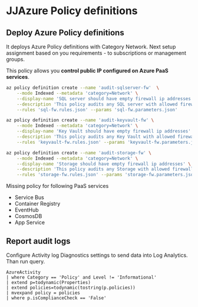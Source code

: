 # JJAzure Policy definitions

## Deploy Azure Policy definitions

It deploys Azure Policy definitions with Category Network.
Next setup assignment based on you requirements - to subscriptions or management groups.

This policy allows you **control public IP configured on Azure PaaS services**.

```bash
az policy definition create --name 'audit-sqlserver-fw'  \
    --mode Indexed --metadata 'category=Network' \
    --display-name 'SQL server should have empty firewall ip addresses' \
    --description 'This policy audits any SQL server with allowed firewall ip addresses.' \
    --rules 'sql-fw.rules.json' --params 'sql-fw.parameters.json'

az policy definition create --name 'audit-keyvault-fw' \
    --mode Indexed --metadata 'category=Network' \
    --display-name 'Key Vault should have empty firewall ip addresses' \
    --description 'This policy audits any Key Vault with allowed firewall ip addresses.' \
    --rules 'keyvault-fw.rules.json' --params 'keyvault-fw.parameters.json'

az policy definition create --name 'audit-storage-fw' \
    --mode Indexed --metadata 'category=Network' \
    --display-name 'Storage should have empty firewall ip addresses' \
    --description 'This policy audits any Storage with allowed firewall ip addresses.' \
    --rules 'storage-fw.rules.json' --params 'storage-fw.parameters.json'
```

Missing policy for following PaaS services

- Service Bus
- Container Registry
- EventHub
- CosmosDB
- App Service

## Report audit logs

Configure Activity log Diagnostics settings to send data into Log Analytics. Than run query.

```kusto
AzureActivity 
| where Category == 'Policy' and Level != 'Informational' 
| extend p=todynamic(Properties) 
| extend policies=todynamic(tostring(p.policies)) 
| mvexpand policy = policies 
| where p.isComplianceCheck == 'False'
```